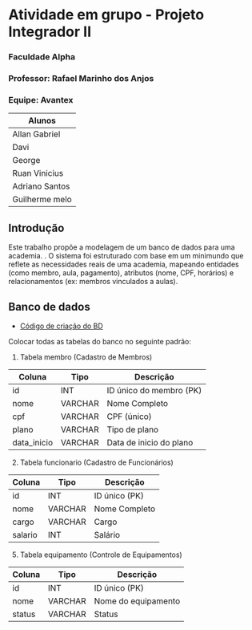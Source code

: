 # Atividade em grupo - Projeto Integrador II

### Faculdade Alpha
### Professor: Rafael Marinho dos Anjos

### Equipe: Avantex

| Alunos |
|--------|
| Allan Gabriel|
| Davi |
| George|
| Ruan Vinicius |
| Adriano Santos  |
| Guilherme melo |
## Introdução

Este trabalho propõe a modelagem de um banco de dados para uma academia.
. O sistema foi estruturado com base em um minimundo que reflete as necessidades reais de uma academia, mapeando entidades (como membro, aula, pagamento), atributos (nome, CPF, horários) e relacionamentos (ex: membros vinculados a aulas).


## Banco de dados

- [Código de criação do BD](./data/codigo_criacao_banco.sql)

Colocar todas as tabelas do banco no seguinte padrão:

1. Tabela membro (Cadastro de Membros)

| Coluna | Tipo | Descrição |
|--------|------|-----------|
| id | INT | ID único do membro (PK) |
| nome | VARCHAR | Nome Completo |
| cpf | VARCHAR | CPF (único) |
| plano | VARCHAR | Tipo de plano |
| data_inicio | VARCHAR | Data de inicio do plano |

2. Tabela funcionario (Cadastro de Funcionários)

| Coluna  | Tipo     | Descrição                   |
|---------|----------|-----------------------------|
| id | INT | ID único (PK) |
| nome | VARCHAR | Nome Completo |
| cargo | VARCHAR | Cargo |
| salario | INT | Salário |


5. Tabela equipamento (Controle de Equipamentos)

| Coluna | Tipo | Descrição |
|--------|------|-----------|
| id | INT | ID único  (PK) |
| nome | VARCHAR | Nome do equipamento |
| status | VARCHAR | Status |



